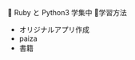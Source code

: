 🌱 Ruby と Python3 学集中
📕学習方法
- オリジナルアプリ作成
- paiza
- 書籍

<!---

sabanonitsuke/sabanonitsuke is a ✨ special ✨ repository because its `README.md` (this file) appears on your GitHub profile.
You can click the Preview link to take a look at your changes.
--->
